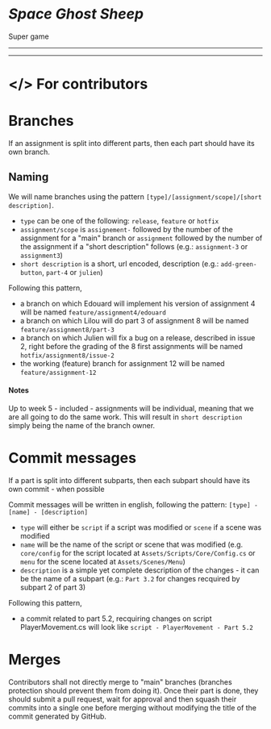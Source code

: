 # *Space Ghost Sheep*

Super game



---
---
# </> For contributors

# Branches
If an assignment is split into different parts, then each part should have its own branch.
## Naming
We will name branches using the pattern `[type]/[assignment/scope]/[short description]`.

- `type` can be one of the following: `release`, `feature` or `hotfix`
- `assignment/scope` is `assignement-` followed by the number of the assignment for a "main" branch or `assignment` followed by the number of the assignment if a "short description" follows (e.g.: `assignment-3` or `assignment3`)
- `short description` is a short, url encoded, description (e.g.: `add-green-button`, `part-4` or `julien`)

Following this pattern,
- a branch on which Edouard will implement his version of assignment 4 will be named `feature/assignment4/edouard`
- a branch on which Lilou will do part 3 of assignment 8 will be named `feature/assignment8/part-3`
- a branch on which Julien will fix a bug on a release, described in issue 2, right before the grading of the 8 first assignments will be named `hotfix/assignment8/issue-2`
- the working (feature) branch for assignment 12 will be named `feature/assignment-12`
#### Notes
Up to week 5 - included - assignments will be individual, meaning that we are all going to do the same work. This will result in `short description` simply being the name of the branch owner.

# Commit messages
If a part is split into different subparts, then each subpart should have its own commit - when possible

Commit messages will be written in english, following the pattern: `[type] - [name] - [description]`
- `type` will either be `script` if a script was modified or `scene` if a scene was modified
- `name` will be the name of the script or scene that was modified (e.g. `core/config` for the script located at `Assets/Scripts/Core/Config.cs` or `menu` for the scene located at `Assets/Scenes/Menu`)
- `description` is a simple yet complete description of the changes - it can be the name of a subpart (e.g.: `Part 3.2` for changes recquired by subpart 2 of part 3)

Following this pattern,
- a commit related to part 5.2, recquiring changes on script PlayerMovement.cs will look like `script - PlayerMovement - Part 5.2`
# Merges
Contributors shall not directly merge to "main" branches (branches protection should prevent them from doing it). Once their part is done, they should submit a pull request, wait for approval and then squash their commits into a single one before merging without modifying the title of the commit generated by GitHub.

